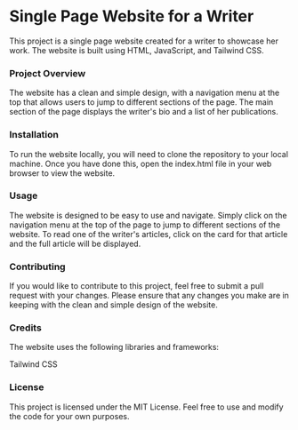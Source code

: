 # Single Page Website for a Writer
This project is a single page website created for a writer to showcase her work. The website is built using HTML, JavaScript, and Tailwind CSS.

### Project Overview
The website has a clean and simple design, with a navigation menu at the top that allows users to jump to different sections of the page. The main section of the page displays the writer's bio and a list of her publications.

### Installation
To run the website locally, you will need to clone the repository to your local machine. Once you have done this, open the index.html file in your web browser to view the website.

### Usage
The website is designed to be easy to use and navigate. Simply click on the navigation menu at the top of the page to jump to different sections of the website. To read one of the writer's articles, click on the card for that article and the full article will be displayed.

### Contributing
If you would like to contribute to this project, feel free to submit a pull request with your changes. Please ensure that any changes you make are in keeping with the clean and simple design of the website.

### Credits
The website uses the following libraries and frameworks:

Tailwind CSS

### License
This project is licensed under the MIT License. Feel free to use and modify the code for your own purposes.





